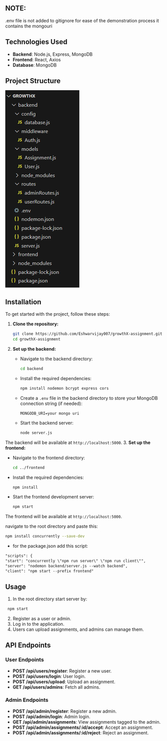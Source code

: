 ## NOTE:
.env file is not added to gitignore for ease of the demonstration process
it contains the mongouri

## Technologies Used

- **Backend**: Node.js, Express, MongoDB
- **Frontend**: React, Axios
- **Database**: MongoDB
  
## Project Structure
![structure](structure.png)


## Installation

To get started with the project, follow these steps:

1. **Clone the repository:**

   ```bash
   git clone https://github.com/Eshwarvijay007/growthX-assignment.git
   cd growthX-assignment
   ```

2. **Set up the backend:**

   - Navigate to the backend directory:

     ```bash
     cd backend
     ```

   - Install the required dependencies:

     ```bash
     npm install nodemon bcrypt express cors
     ```

   - Create a `.env` file in the backend directory to store your MongoDB connection string (if needed):

     ```
     MONGODB_URI=your mongo uri
     ```

   - Start the backend server:

     ```bash
     node server.js
     ```
The backend will be available at `http://localhost:5000`.
3. **Set up the frontend:**

   - Navigate to the frontend directory:

     ```bash
     cd ../frontend
     ```

   - Install the required dependencies:

     ```bash
     npm install
     ```

   - Start the frontend development server:

     ```bash
     npm start
     ```

   The frontend will be available at `http://localhost:5000`.

   navigate to the root directory and paste this: 
   ```bash
   npm install concurrently --save-dev
   ```

   - for the package.json add this script: 
  ```
"scripts": {
  "start": "concurrently \"npm run server\" \"npm run client\"",
  "server": "nodemon backend/server.js --watch backend",
  "client": "npm start --prefix frontend"
  ```




## Usage

1. In the root directory start server by:
 ```bash
  npm start
```

2. Register as a user or admin.
3. Log in to the application.
4. Users can upload assignments, and admins can manage them.

## API Endpoints

### User Endpoints

- **POST /api/users/register**: Register a new user.
- **POST /api/users/login**: User login.
- **POST /api/users/upload**: Upload an assignment.
- **GET /api/users/admins**: Fetch all admins.

### Admin Endpoints

- **POST /api/admin/register**: Register a new admin.
- **POST /api/admin/login**: Admin login.
- **GET /api/admin/assignments**: View assignments tagged to the admin.
- **POST /api/admin/assignments/:id/accept**: Accept an assignment.
- **POST /api/admin/assignments/:id/reject**: Reject an assignment.
